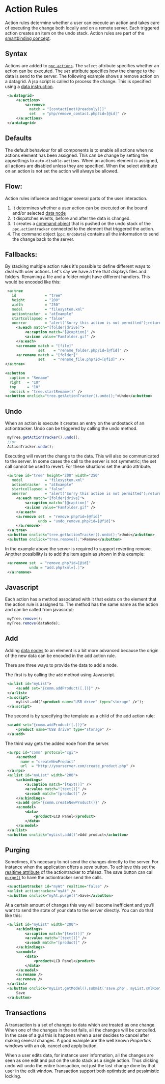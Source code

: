 # Action Rules

Action rules determine whether a user can execute an action and
takes care of executing the change both locally and on a remote server. Each
triggered action creates an item on the undo stack.
Action rules are part of the [smartbinding concept](./smartbinding.html).

## Syntax

Actions are added to [`ppc.actions`](./actions.html). The `select` attribute specifies
whether an action can be executed. The `set` attribute specifies how the change
to the data is send to the server. The following example shows a remove 
action on a datagrid. A jsp script is called to process the change. This is
specified using a [data instruction](./datainstruction.html).

```xml
 <a:datagrid>
     <a:actions>
         <a:remove 
           match = "[contact[not(@readonly)]]" 
           set   = "php/remove_contact.php?id=[@id]" />
     </a:actions>
 </a:datagrid>
```

## Defaults

The default behaviour for all components is to enable all actions when no
actions element has been assigned. This can be change by setting the appsettings to `auto-disable-actions`. When an actions
element _is_ assigned, all actions are disabled unless they are specified.
When the select attribute on an action is not set the action will always be
allowed. 

## Flow:
Action rules influence and trigger several parts of the user interaction. 

1. It determines whether a user action can be executed on the bound and/or 
     selected [data node](./datanode.html)
2. It dispatches events, before and after the data is changed.
3. It creates a [command object](http://en.wikipedia.org/wiki/Command_pattern)
     that is pushed on the undo stack of the `ppc.actiontracker`
     connected to the element that triggered the action.
4. The command object (`ppc.UndoData`) contains all the 
     information to send the change back to the server.

## Fallbacks:

By stacking multiple action rules it's possible to define different ways to
deal with user actions. Let's say we have a tree that displays
files and folders. Renaming a file and a folder might have different handlers. 
This would be encoded like this:

```xml
 <a:tree 
   id             = "tree" 
   height         = "200" 
   width          = "250"
   model          = "filesystem.xml"
   actiontracker  = "atExample"
   startcollapsed = "false" 
   onerror        = "alert('Sorry this action is not permitted');return false">
     <a:each match="[folder|drive]">
         <a:caption match="[@caption]" />
         <a:icon value="Famfolder.gif" />
     </a:each>
     <a:rename match = "[file]"   
               set    = "rename_folder.php?id=[@fid]" />
     <a:rename match = "[folder]" 
               set    = "rename_file.php?id=[@fid]" />
</a:tree>
      
<a:button 
  caption = "Rename"
  right   = "10" 
  top     = "10"
  onclick = "tree.startRename()" />
<a:button onclick="tree.getActionTracker().undo();">Undo</a:button>
```

## Undo
When an action is execute it creates an entry on the undostack of an 
actiontracker. Undo can be triggered by calling the undo method.

```javascript
 myTree.getActionTracker().undo();
 //or
 ActionTracker.undo();
```

Executing will revert the change to the data. This will also be communicated
to the server. In some cases the call to the server is not symmetric; the set
call cannot be used to revert. For these situations set the undo attribute.

```xml
 <a:tree id="tree" height="200" width="250"
   model          = "filesystem.xml"
   actiontracker  = "atExample"
   startcollapsed = "false" 
   onerror        = "alert('Sorry this action is not permitted');return false">
     <a:each match="[folder|drive]">
         <a:caption match="[@caption]" />
         <a:icon value="Famfolder.gif" />
     </a:each>
     <a:remove set  = "remove.php?id=[@fid]"
               undo = "undo_remove.php?id=[@fid]">
     </a:remove>
 </a:tree>
 <a:button onclick="tree.getActionTracker().undo();">Undo</a:button>
 <a:button onclick="tree.remove();">Remove</a:button>
```

In the example above the server is required to support reverting remove. 
Another possibility is to add the item again as shown in this example:

```xml
 <a:remove set  = "remove.php?id=[@id]"
           undo = "add.php?xml=[.]">
 </a:remove>
```

## Javascript

Each action has a method associated with it that exists on the element that
the action rule is assigned to. The method has the same name as the action 
and can be called from javascript:

```javascript
 myTree.remove();
 myTree.remove(dataNode);
```

## Add

Adding [data nodes](./datanode.html) to an element is a bit more advanced because the origin of
the new data can be encoded in the add action rule. 

There are three ways to provide the data to add a node. 

The first is by calling the `add` method using Javascript.

```xml
 <a:list id="myList">
     <a:add set="{comm.addProduct([.])}" />
 </a:list>
 <a:script>
     myList.add('<product name="USB drive" type="storage" />');
 </a:script>
```

The second is by specifying the template as a child of the add action rule:

```xml
 <a:add set="{comm.addProduct([.])}">
     <product name="USB drive" type="storage" />
 </a:add>
```

The third way gets the added node from the server.

```xml
 <a:rpc id="comm" protocol="cgi">
     <a:method 
       name = "createNewProduct" 
       url  = "http://yourserver.com/create_product.php" />
 </a:rpc>
 <a:list id="myList" width="200">
     <a:bindings>
         <a:caption match="[text()]" />
         <a:value match="[text()]" />
         <a:each match="[product]" />
     </a:bindings>
     <a:add get="{comm.createNewProduct()}" />
     <a:model>
         <data>
             <product>LCD Panel</product>
         </data>
     </a:model>
 </a:list>
 <a:button onclick="myList.add()">Add product</a:button>
```

## Purging

Sometimes, it's necesary to not send the changes directly to the server. For
instance when the application offers a _save_ button. To achieve this
set the [realtime attribute](./actiontracker.html#realtime)
of the actiontracker to zfalsez. The save button can call [`purge()`](./actiontracker.html#purge)
to have the 
actiontracker send the calls.

```xml
 <a:actiontracker id="myAt" realtime="false" />
 <a:list actiontracker="myAt" />
 <a:button onclick="myAt.purge()">Save</a:button>
```

At a certain amount of changes this way will become inefficient and 
you'll want to send the state of your data to the server directly. You can
do that like this:

```xml
 <a:list id="myList" width="200">
     <a:bindings>
         <a:caption match="[text()]" />
         <a:value match="[text()]" />
         <a:each match="[product]" />
     </a:bindings>
     <a:model>
         <data>
             <product>LCD Panel</product>
         </data>
     </a:model>
     <a:rename />
     <a:remove />
 </a:list>
 <a:button onclick="myList.getModel().submit('save.php', myList.xmlRoot)">
     Save
 </a:button>
```

## Transactions

A transaction is a 
set of changes to data which are treated as one change. When one of the 
changes in the set fails, all the changes will be cancelled. In the case of
a gui this is happens when a user decides to cancel after 
making several changes. A good example are the well known _Properties_
windows with an ok, cancel and apply button. 

When a user edits data, for instance user information, all the changes are
seen as one edit and put on the undo stack as a single action. Thus clicking
undo will undo the entire transaction, not just the last change done by that
user in the edit window. Transaction support both optimistic and pessimistic 
locking. 